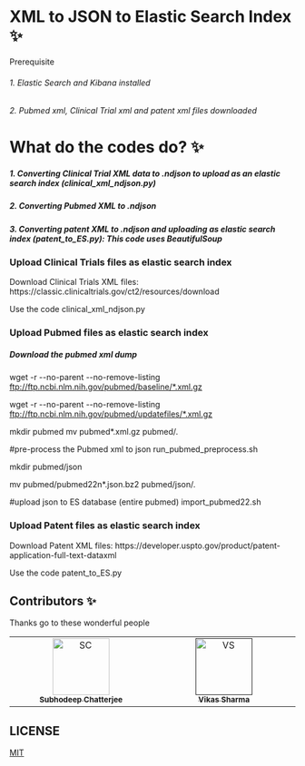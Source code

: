 <h1> XML to JSON to Elastic Search Index ✨</h1

<h2>Prerequisite </h2>

<h6>1. Elastic Search and Kibana installed</h6>
<h6>2. Pubmed xml, Clinical Trial xml and patent xml files downloaded</h6>

<h1>What do the codes do? ✨</h1>

<h5>1. Converting Clinical Trial XML data to .ndjson to upload as an elastic search index (clinical_xml_ndjson.py)</h5>
<h5>2. Converting Pubmed XML to .ndjson</h5>
<h5>3. Converting patent XML to .ndjson and uploading as elastic search index (patent_to_ES.py): This code uses BeautifulSoup </h5>


<h3>Upload Clinical Trials files as elastic search index</h3>

<p>Download Clinical Trials XML files: https://classic.clinicaltrials.gov/ct2/resources/download</p>

<p>Use the code clinical_xml_ndjson.py</p>


<h3>Upload Pubmed files as elastic search index</h3>



<h5>Download the pubmed xml dump</h5>

wget -r --no-parent --no-remove-listing ftp://ftp.ncbi.nlm.nih.gov/pubmed/baseline/*.xml.gz

wget -r --no-parent --no-remove-listing ftp://ftp.ncbi.nlm.nih.gov/pubmed/updatefiles/*.xml.gz

mkdir pubmed
mv pubmed*.xml.gz pubmed/.

#pre-process the Pubmed xml to json
run_pubmed_preprocess.sh

mkdir pubmed/json

mv pubmed/pubmed22n*.json.bz2 pubmed/json/.

#upload json to ES database (entire pubmed)
import_pubmed22.sh


<h3>Upload Patent files as elastic search index</h3>
Download Patent XML files: https://developer.uspto.gov/product/patent-application-full-text-dataxml

Use the code patent_to_ES.py

## Contributors ✨

Thanks go to these wonderful people

<table>
  <tbody>
    <tr>
      <td align="center" valign="top" width="14.28%"><a href="https://github.com/Subhogenome"><img src="https://avatars.githubusercontent.com/u/143993347?v=4" width="100px;" alt="SC"/><br /><sub><b>Subhodeep Chatterjee</b></sub></a><br /></a></td>
       <td align="center" valign="top" width="14.28%"><a href=""><img src="" width="100px;" alt="VS"/><br /><sub><b>Vikas Sharma</b></sub></a><br /></a></td>
    </tr>
    
  </tbody>
</table>

## LICENSE

[MIT](LICENSE)
